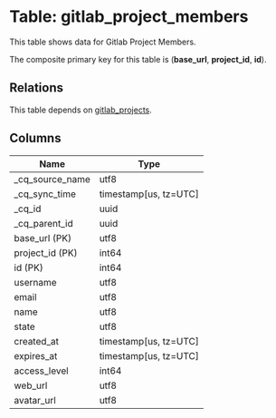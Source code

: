 # Table: gitlab_project_members

This table shows data for Gitlab Project Members.

The composite primary key for this table is (**base_url**, **project_id**, **id**).

## Relations

This table depends on [gitlab_projects](gitlab_projects).

## Columns

| Name          | Type          |
| ------------- | ------------- |
|_cq_source_name|utf8|
|_cq_sync_time|timestamp[us, tz=UTC]|
|_cq_id|uuid|
|_cq_parent_id|uuid|
|base_url (PK)|utf8|
|project_id (PK)|int64|
|id (PK)|int64|
|username|utf8|
|email|utf8|
|name|utf8|
|state|utf8|
|created_at|timestamp[us, tz=UTC]|
|expires_at|timestamp[us, tz=UTC]|
|access_level|int64|
|web_url|utf8|
|avatar_url|utf8|